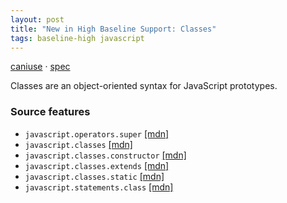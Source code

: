 ```yaml
---
layout: post
title: "New in High Baseline Support: Classes"
tags: baseline-high javascript
---
```


[caniuse](https://caniuse.com/?search=class-syntax) · [spec](https://tc39.es/ecma262/multipage/ecmascript-language-functions-and-classes.html#sec-class-definitions)

Classes are an object-oriented syntax for JavaScript prototypes.

### Source features

- ``javascript.operators.super`` [[mdn]](https://https://developer.mozilla.org/en-US/search?q=javascript.operators.super)
- ``javascript.classes`` [[mdn]](https://https://developer.mozilla.org/en-US/search?q=javascript.classes)
- ``javascript.classes.constructor`` [[mdn]](https://https://developer.mozilla.org/en-US/search?q=javascript.classes.constructor)
- ``javascript.classes.extends`` [[mdn]](https://https://developer.mozilla.org/en-US/search?q=javascript.classes.extends)
- ``javascript.classes.static`` [[mdn]](https://https://developer.mozilla.org/en-US/search?q=javascript.classes.static)
- ``javascript.statements.class`` [[mdn]](https://https://developer.mozilla.org/en-US/search?q=javascript.statements.class)

